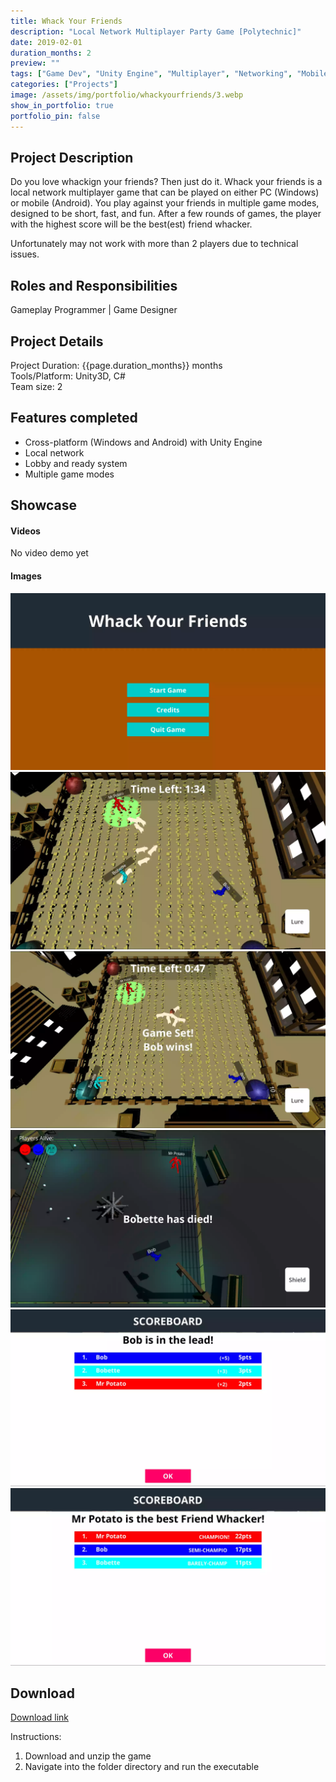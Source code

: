 ```yaml
---
title: Whack Your Friends 
description: "Local Network Multiplayer Party Game [Polytechnic]"
date: 2019-02-01
duration_months: 2
preview: ""
tags: ["Game Dev", "Unity Engine", "Multiplayer", "Networking", "Mobile", "CSharp"]
categories: ["Projects"]
image: /assets/img/portfolio/whackyourfriends/3.webp
show_in_portfolio: true
portfolio_pin: false
---
```


## **Project Description**
Do you love whackign your friends? Then just do it. Whack your friends is a local network multiplayer game that can be played on either PC (Windows) or mobile (Android). You play against your friends in multiple game modes, designed to be short, fast, and fun. After a few rounds of games, the player with the highest score will be the best(est) friend whacker. 

Unfortunately may not work with more than 2 players due to technical issues.

## **Roles and Responsibilities**
Gameplay Programmer | Game Designer  

## **Project Details**
Project Duration: {{page.duration_months}} months  
Tools/Platform: Unity3D, C#  
Team size: 2  

## Features completed  
- Cross-platform (Windows and Android) with Unity Engine
- Local network
- Lobby and ready system
- Multiple game modes

## **Showcase**
#### Videos  
No video demo yet

#### Images  
![](/assets/img/portfolio/whackyourfriends/1.webp)  
![](/assets/img/portfolio/whackyourfriends/3.webp)  
![](/assets/img/portfolio/whackyourfriends/4.webp)  
![](/assets/img/portfolio/whackyourfriends/5.webp)  
![](/assets/img/portfolio/whackyourfriends/6.webp)  
![](/assets/img/portfolio/whackyourfriends/7.webp)  


## **Download**
[Download link](https://drive.google.com/file/d/17K9wxKuKDjhNi_VfqrB_3ODNKdaUrCHy/view?usp=drive_link)  

 Instructions:
 1. Download and unzip the game
 2. Navigate into the folder directory and run the executable

